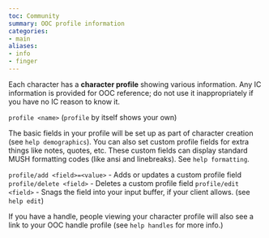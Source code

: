 ```yaml
---
toc: Community
summary: OOC profile information
categories:
- main
aliases:
- info
- finger
---
```

Each character has a **character profile** showing various information.  Any IC information is provided for OOC reference; do not use it inappropriately if you have no IC reason to know it.

`profile <name>`  (`profile` by itself shows your own)

The basic fields in your profile will be set up as part of character creation (see `help demographics`).  You can also set custom profile fields for extra things like notes, quotes, etc.  These custom fields can display standard MUSH formatting codes (like ansi and linebreaks).  See `help formatting`.   

`profile/add <field>=<value>` - Adds or updates a custom profile field
`profile/delete <field>` - Deletes a custom profile field
`profile/edit <field>` - Snags the field into your input buffer, if
       your client allows.  (see `help edit`)

If you have a handle, people viewing your character profile will also see a link to your OOC handle profile (see `help handles` for more info.)
